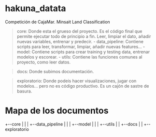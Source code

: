# hakuna_datata
Competición de CajaMar. Minsait Land Classification


> core: Donde esta el grueso del proyecto. Es el código final que permite ejecutar todo de principio a fin. Leer, limpiar el dato, añadir nuevas variables, entrenar y predecir.
    - data_pipeline: Contiene scripts para leer, transformar, limpiar, añadir nuevas features...
    - model: Contiene scripts para crear training y testing data, entrenar modelos y escorear.
    - utils: Contiene las funciones comunes al proyecto, como leer datos.

> docs: Donde subimos documentación.

> exploratorio: Donde podeis hacer visualizaciones, jugar con modelos... pero no es código productivo. Es un cajón de sastre de basura.


# Mapa de los documentos
+--core
|     |
|     +--data_pipeline
|     |
|     +--model
|     |
|     +--utils
|
|
+--docs
|
|
+--exploratorio
